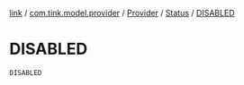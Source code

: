 [link](../../../index.md) / [com.tink.model.provider](../../index.md) / [Provider](../index.md) / [Status](index.md) / [DISABLED](./-d-i-s-a-b-l-e-d.md)

# DISABLED

`DISABLED`